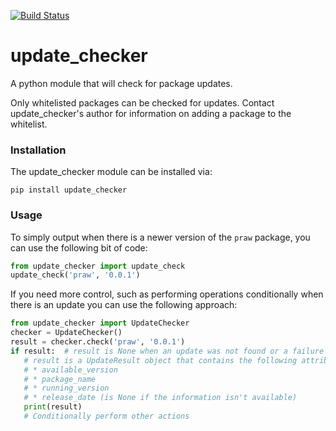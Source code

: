 [![Build Status](https://travis-ci.org/bboe/update_checker.png)](https://travis-ci.org/bboe/update_checker)

# update_checker

A python module that will check for package updates.

Only whitelisted packages can be checked for updates. Contact update_checker's
author for information on adding a package to the whitelist.

### Installation

The update_checker module can be installed via:

    pip install update_checker

### Usage

To simply output when there is a newer version of the `praw` package, you can
use the following bit of code:

```python
from update_checker import update_check
update_check('praw', '0.0.1')
```

If you need more control, such as performing operations conditionally when
there is an update you can use the following approach:

```python
from update_checker import UpdateChecker
checker = UpdateChecker()
result = checker.check('praw', '0.0.1')
if result:  # result is None when an update was not found or a failure occured
   # result is a UpdateResult object that contains the following attributes:
   # * available_version
   # * package_name
   # * running_version
   # * release_date (is None if the information isn't available)
   print(result)
   # Conditionally perform other actions
```
